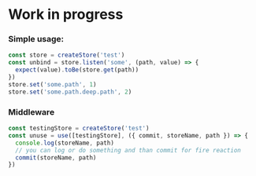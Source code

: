 # Work in progress

### Simple usage:

```js
const store = createStore('test')
const unbind = store.listen('some', (path, value) => {
  expect(value).toBe(store.get(path))
})
store.set('some.path', 1)
store.set('some.path.deep.path', 2)
```

### Middleware

```js
const testingStore = createStore('test')
const unuse = use([testingStore], ({ commit, storeName, path }) => {
  console.log(storeName, path)
  // you can log or do something and than commit for fire reaction
  commit(storeName, path)
})
```
